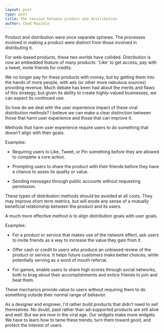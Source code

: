 ```yaml
---
layout: post
type: post
title: The tension between product and distribution
author: Chad Mazzola
---
```


Product and distribution were once separate spheres. The processes involved in making a product were distinct from those involved in distributing it.

For web-based products, these two worlds have collided. Distribution is now an embedded feature of many products: 'Like' to get access, pay with a tweet, invite friends for credits.

We no longer pay for these products with money, but by getting them into the hands of more people, with ads (or other more nebulous sources) providing revenue. Much debate has been had about the merits and flaws of this strategy, but given its ability to create highly-valued businesses, we can expect its continued use.

So how do we deal with the user experience impact of these viral distribution methods? I believe we can make a clear distinction between those that harm user experience and those that can improve it.

Methods that harm user experience require users to do something that doesn't align with their goals.

Examples: 

* Requiring users to Like, Tweet, or Pin something before they are allowed to complete a core action.

* Prompting users to share the product with their friends before they have a chance to asses its quality or value.

* Sending messages through public accounts without requesting permission.

These types of distribution methods should be avoided at all costs. They may improve short term metrics, but will erode any sense of a mutually beneficial relationship between the product and its users.

A much more effective method is to align distribution goals with user goals. 

Examples:

* For a product or service that makes use of the network effect, ask users to invite friends as a way to increase the value they gain from it.

* Offer cash or credit to users who produce an unbiased review of the product or service. It helps future customers make better choices, while potentially serving as a word of mouth referral.

* For games, enable users to share high scores through social networks, both to brag about their accomplishments and entice friends to join and beat them.  

These mechanics provide value to users without requiring them to do something outside their normal range of behavior.

As a designer and engineer, I'd rather build products that didn't need to sell themselves. No doubt, paid rather than ad-supported products are still alive and well. But we are now in the viral age. Our widgets make more widgets. We have to learn how to tame these trends, turn them toward good, and protect the interest of users.
